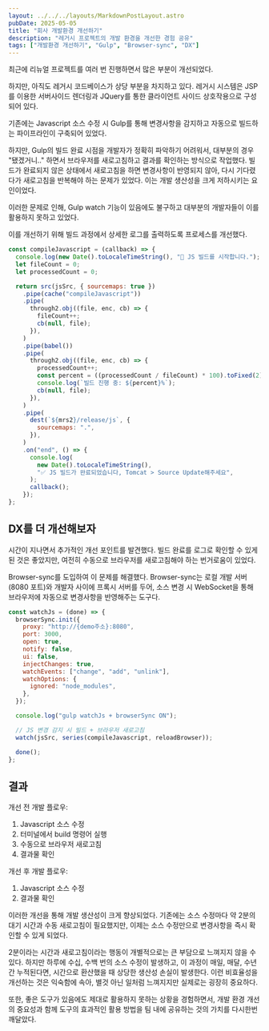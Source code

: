 ```yaml
---
layout: ../../../layouts/MarkdownPostLayout.astro
pubDate: 2025-05-05
title: "회사 개발환경 개선하기"
description: "레거시 프로젝트의 개발 환경을 개선한 경험 공유"
tags: ["개발환경 개선하기", "Gulp", "Browser-sync", "DX"]
---
```


최근에 리뉴얼 프로젝트를 여러 번 진행하면서 많은 부분이 개선되었다.

하지만, 아직도 레거시 코드베이스가 상당 부분을 차지하고 있다. 레거시 시스템은 JSP를 이용한 서버사이드 렌더링과 JQuery를 통한 클라이언트 사이드 상호작용으로 구성되어 있다.

기존에는 Javascript 소스 수정 시 Gulp를 통해 변경사항을 감지하고 자동으로 빌드하는 파이프라인이 구축되어 있었다.

하지만, Gulp의 빌드 완료 시점을 개발자가 정확히 파악하기 어려워서, 대부분의 경우 "됐겠거니.." 하면서 브라우저를 새로고침하고 결과를 확인하는 방식으로 작업했다. 빌드가 완료되지 않은 상태에서 새로고침을 하면 변경사항이 반영되지 않아, 다시 기다렸다가 새로고침을 반복해야 하는 문제가 있었다. 이는 개발 생산성을 크게 저하시키는 요인이었다.

이러한 문제로 인해, Gulp watch 기능이 있음에도 불구하고 대부분의 개발자들이 이를 활용하지 못하고 있었다.

이를 개선하기 위해 빌드 과정에서 상세한 로그를 출력하도록 프로세스를 개선했다.

```js
const compileJavascript = (callback) => {
  console.log(new Date().toLocaleTimeString(), "🚀 JS 빌드를 시작합니다.");
  let fileCount = 0;
  let processedCount = 0;

  return src(jsSrc, { sourcemaps: true })
    .pipe(cache("compileJavascript"))
    .pipe(
      through2.obj((file, enc, cb) => {
        fileCount++;
        cb(null, file);
      }),
    )
    .pipe(babel())
    .pipe(
      through2.obj((file, enc, cb) => {
        processedCount++;
        const percent = ((processedCount / fileCount) * 100).toFixed(2);
        console.log(`빌드 진행 중: ${percent}%`);
        cb(null, file);
      }),
    )
    .pipe(
      dest(`${mrs2}/release/js`, {
        sourcemaps: ".",
      }),
    )
    .on("end", () => {
      console.log(
        new Date().toLocaleTimeString(),
        "✅ JS 빌드가 완료되었습니다, Tomcat > Source Update해주세요",
      );
      callback();
    });
};
```

## DX를 더 개선해보자

시간이 지나면서 추가적인 개선 포인트를 발견했다. 빌드 완료를 로그로 확인할 수 있게 된 것은 좋았지만, 여전히 수동으로 브라우저를 새로고침해야 하는 번거로움이 있었다.

Browser-sync를 도입하여 이 문제를 해결했다. Browser-sync는 로컬 개발 서버(8080 포트)와 개발자 사이에 프록시 서버를 두어, 소스 변경 시 WebSocket을 통해 브라우저에 자동으로 변경사항을 반영해주는 도구다.

```js
const watchJs = (done) => {
  browserSync.init({
    proxy: "http://{demo주소}:8080",
    port: 3000,
    open: true,
    notify: false,
    ui: false,
    injectChanges: true,
    watchEvents: ["change", "add", "unlink"],
    watchOptions: {
      ignored: "node_modules",
    },
  });

  console.log("gulp watchJs + browserSync ON");

  // JS 변경 감지 시 빌드 + 브라우저 새로고침
  watch(jsSrc, series(compileJavascript, reloadBrowser));

  done();
};
```

## 결과

개선 전 개발 플로우:

1. Javascript 소스 수정
2. 터미널에서 build 명령어 실행
3. 수동으로 브라우저 새로고침
4. 결과물 확인

개선 후 개발 플로우:

1. Javascript 소스 수정
2. 결과물 확인

이러한 개선을 통해 개발 생산성이 크게 향상되었다. 기존에는 소스 수정마다 약 2분의 대기 시간과 수동 새로고침이 필요했지만, 이제는 소스 수정만으로 변경사항을 즉시 확인할 수 있게 되었다.

2분이라는 시간과 새로고침이라는 행동이 개별적으로는 큰 부담으로 느껴지지 않을 수 있다. 하지만 하루에 수십, 수백 번의 소스 수정이 발생하고, 이 과정이 매일, 매달, 수년간 누적된다면, 시간으로 환산했을 때 상당한 생산성 손실이 발생한다. 이런 비효율성을 개선하는 것은 익숙함에 속아, 별것 아닌 일처럼 느껴지지만 실제로는 굉장히 중요하다.

또한, 좋은 도구가 있음에도 제대로 활용하지 못하는 상황을 경험하면서, 개발 환경 개선의 중요성과 함께 도구의 효과적인 활용 방법을 팀 내에 공유하는 것의 가치를 다시한번 깨달았다.
